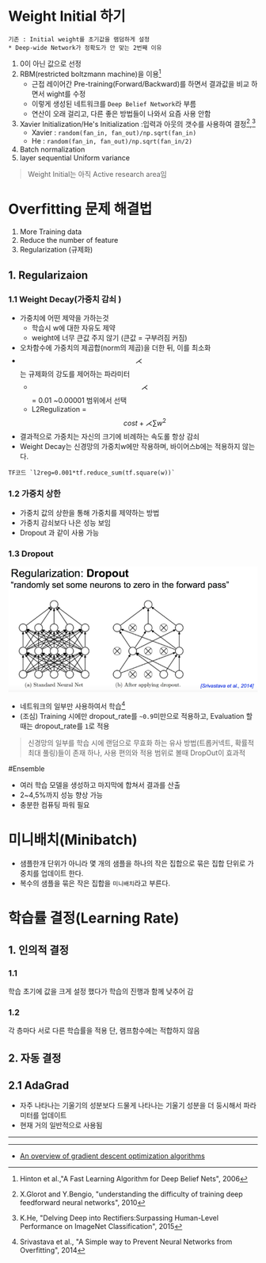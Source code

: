 # Weight Initial 하기 
```
기존 : Initial weight를 초기값을 램덤하게 설정
* Deep-wide Network가 정확도가 안 맞는 2번째 이유 
```
1. 0이 아닌 값으로 선정 
2. RBM(restricted boltzmann machine﻿)을 이용[^1] 
    * 근접 레이어간 Pre-training(Forward/Backward)를 하면서 결과값을 비교 하면서 wight를 수정 
    * 이렇게 생성된 네트워크를 `Deep Belief Network`라 부름 
    * 연산이 오래 걸리고, 다른 좋은 방법들이 나와서 요즘 사용 안함
3. Xavier Initialization/He's Initialization :입력과 아웃의 갯수를 사용하여 결정[^2],[^3]
    * Xavier : `random(fan_in, fan_out)/np.sqrt(fan_in)`
    * He : `random(fan_in, fan_out)/np.sqrt(fan_in/2)`
4. Batch normalization 
5. layer sequential Uniform variance 

> Weight Initial는 아직 Active research area임 

> 





# Overfitting 문제 해결법 
1. More Training data
2. Reduce the number of feature
3. Regularization (규제화)

## 1. Regularizaion

### 1.1 Weight Decay(가중치 감쇠 )
* 가중치에 어떤 제약을 가하는것
    * 학습시 w에 대한 자유도 제약
    * weight에 너무 큰값 주지 않기 (큰값 = 구부려짐 커짐)
* 오차함수에 가중치의 제곱합(norm의 제곱)을 더한 뒤, 이를 최소화
* $$ \rightthreetimes$$는 규제화의 강도를 제어하는 파라미터 
    * $$ \rightthreetimes$$ = 0.01 ~0.00001 범위에서 선택 
    * L2Regulization = $$ cost + \rightthreetimes \sum w^2 $$
* 결과적으로 가중치는 자신의 크기에 비례하는 속도롤 항상 감쇠 
* Weight Decay는 신경망의 가중치w에만 작용하며, 바이어스b에는 적용하지 않는다. 


```
TF코드 `l2reg=0.001*tf.reduce_sum(tf.square(w))`
```

### 1.2 가중치 상한 
* 가중치 값의 상한을 통해 가중치를 제약하는 방법
* 가중치 감쇠보다 나은 성능 보임 
* Dropout 과 같이 사용 가능 



### 1.3 Dropout
![](/assets/dropout.PNG)
* 네트워크의 일부만 사용하여서 학습[^4] 
* (조심) Training 시에만 dropout_rate를 `~0.9`미만으로 적용하고, Evaluation 할때는 dropout_rate를 `1`로 적용

> 신경망의 일부를 학습 시에 랜덤으로 무효화 하는 유사 방법(트롭커넥트, 확률적 최대 풀링)들이 존재 하나, 사용 편의와 적용 범위로 볼때 DropOut이 효과적

#Ensemble 
* 여러 학습 모델을 생성하고 마지막에 합쳐서 결과를 산출
* 2~4,5%까지 성능 향상 가능
* 충분한 컴퓨팅 파워 필요 


# 미니배치(Minibatch)
* 샘플한개 단위가 아니라 몇 개의 샘플을 하나의 작은 집합으로 묶은 집합 단위로 가중치를 업데이트 한다. 
* 복수의 샘플을 묶은 작은 집합을 `미니배치`라고 부른다. 


# 학습률 결정(Learning Rate)
## 1. 인의적 결정

### 1.1 
학습 초기에 값을 크게 설정 했다가 학습의 진행과 함께 낮추어 감

### 1.2 
각 층마다 서로 다른 학습률을 적용 
단, 램프함수에는 적합하지 않음 

## 2. 자동 결정

## 2.1 AdaGrad 
* 자주 나타나는 기울기의 성분보다 드물게 나타나는 기울기 성분을 더 둥시해서 파라미터를 업데이트 
* 현재 거의 일반적으로 사용됨 
---




[^1]: Hinton et al.,"A Fast Learning Algorithm for Deep Belief Nets", 2006
[^2]: X.Glorot and Y.Bengio, "understanding the difficulty of training deep feedforward neural networks", 2010
[^3]: K.He, "Delving Deep into Rectifiers:Surpassing Human-Level Performance on ImageNet Classification", 2015
[^4]: Srivastava et al., "A Simple way to Prevent Neural Networks from Overfitting", 2014

--- 
* [An overview of gradient descent optimization algorithms](http://sebastianruder.com/optimizing-gradient-descent/)